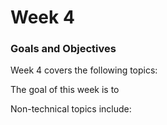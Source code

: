 # Week 4

### Goals and Objectives

Week 4 covers the following topics:

The goal of this week is to

Non-technical topics include:

